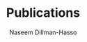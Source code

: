 ---
author: Naseem Dillman-Hasso
cascade:
  author: Naseem Dillman-Hasso
  show_author_byline: true
  show_comments: false
  show_post_date: true
  sidebar:
    show_sidebar_adunit: false
    text_link_label: View recent publications
    text_link_url: /publications/
description: "This is a repository of recent publications."
layout: list-sidebar
show_author_byline: true
show_button_links: false
show_post_date: false
show_post_thumbnail: false
sidebar:
  author: 
  description: "Here is where you can find my most recent publications. \nMost publications should be available open source, or at least have an open source link."
  show_sidebar_adunit: false
#  text_link_label: Subscribe via RSS
  text_link_url: /index.md
  title: Publications, organized by date
thumbnail_left: true
title: Publications
type: blog
cascade:
  type: blog
---